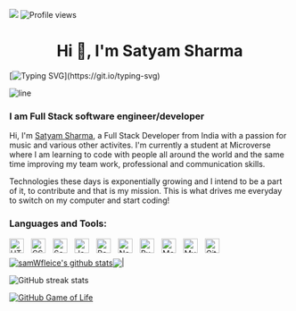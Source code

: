 ![](https://img.shields.io/badge/Microverse-blueviolet)
![Profile views](https://gpvc.arturio.dev/samWfelice) 

<h1 align="center">Hi 👋, I'm Satyam Sharma</h1>

[![Typing SVG](https://readme-typing-svg.herokuapp.com?font=Architects+Daughter&size=30&color=7AF79A&lines=Sam+here...;I'm+a+full+stack+developer;I'm+available+for+hire;)](https://git.io/typing-svg)

![line](./img/line.gif)

### I am Full Stack software engineer/developer
Hi, I'm [Satyam Sharma](https://samwfelice.github.io/Portfolio/), a Full Stack Developer from India with a passion for music and various other activites. I'm currently a student at Microverse where I am learning to code with people all around the world and the same time improving my team work, professional and communication skills.

Technologies these days is exponentially growing and I intend to be a part of it, to contribute and that is my mission. This is what drives me everyday to switch on my computer and start coding!

### Languages and Tools:

[<img align="left" alt="HTML5" width="26px" src="https://cdn.jsdelivr.net/gh/devicons/devicon/icons/html5/html5-original.svg" style="padding-right:10px;" />](https://www.w3schools.com/html/)
[<img align="left" alt="CSS3" width="26px" src="https://cdn.jsdelivr.net/gh/devicons/devicon/icons/css3/css3-original.svg" style="padding-right:10px;" />](https://www.w3schools.com/css/)
[<img align="left" alt="Sass" width="26px" src="https://cdn.jsdelivr.net/gh/devicons/devicon/icons/sass/sass-original.svg" style="padding-right:10px;" />](https://sass-lang.com/)
[<img align="left" alt="JavaScript" width="26px" src="https://cdn.jsdelivr.net/gh/devicons/devicon/icons/javascript/javascript-original.svg" style="padding-right:10px;" />](https://www.javascript.com/)
[<img align="left" alt="React" width="26px" src="https://cdn.jsdelivr.net/gh/devicons/devicon/icons/react/react-original.svg" style="padding-right:10px;" />](https://reactjs.org/)
[<img align="left" alt="Node.js" width="26px" src="https://cdn.jsdelivr.net/gh/devicons/devicon/icons/nodejs/nodejs-original.svg" style="padding-right:10px;" />](https://nodejs.org/)
[<img align="left" alt="Ruby" width="26px" src="https://cdn.jsdelivr.net/gh/devicons/devicon/icons/ruby/ruby-original.svg" style="padding-right:10px;" />](https://www.ruby-lang.org/en/)
[<img align="left" alt="MongoDB" width="26px" src="https://cdn.jsdelivr.net/gh/devicons/devicon/icons/mongodb/mongodb-original.svg" style="padding-right:10px;" />](https://www.mongodb.com/)
[<img align="left" alt="MySQL" width="26px" src="https://cdn.jsdelivr.net/gh/devicons/devicon/icons/mysql/mysql-original.svg" style="padding-right:10px;" />](https://mysql.com)
[<img align="left" alt="Git" width="26px" src="https://cdn.jsdelivr.net/gh/devicons/devicon/icons/git/git-original.svg" style="padding-right:10px;" />](https://git.com)

<br/><br/>
<a href="https://github.com/samWfelice/github-readme-stats"><img align="center" src="https://github-readme-stats.vercel.app/api?username=NickEmma&show_icons=true&include_all_commits=true&theme=buefy&hide_border=true" alt="samWfleice's github stats" /></a><img align="center" src="https://github-readme-stats.vercel.app/api/top-langs/?username=NickEmma&layout=compact&theme=buefy&hide_border=true" /></a>|

![GitHub streak stats](https://github-readme-streak-stats.herokuapp.com/?user=samWfelice) 

[![GitHub Game of Life](https://github4life.herokuapp.com/NickEmma.gif?z=6)](https://github4life.herokuapp.com/samWfelice)
